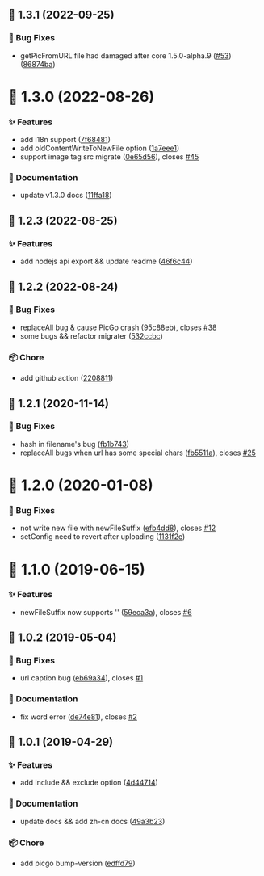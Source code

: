 ## :tada: 1.3.1 (2022-09-25)


### :bug: Bug Fixes

* getPicFromURL file had damaged after core 1.5.0-alpha.9 ([#53](https://github.com/PicGo/picgo-plugin-pic-migrater/issues/53)) ([86874ba](https://github.com/PicGo/picgo-plugin-pic-migrater/commit/86874ba))



# :tada: 1.3.0 (2022-08-26)


### :sparkles: Features

* add i18n support ([7f68481](https://github.com/PicGo/picgo-plugin-pic-migrater/commit/7f68481))
* add oldContentWriteToNewFile option ([1a7eee1](https://github.com/PicGo/picgo-plugin-pic-migrater/commit/1a7eee1))
* support image tag src migrate ([0e65d56](https://github.com/PicGo/picgo-plugin-pic-migrater/commit/0e65d56)), closes [#45](https://github.com/PicGo/picgo-plugin-pic-migrater/issues/45)


### :pencil: Documentation

* update v1.3.0 docs ([11ffa18](https://github.com/PicGo/picgo-plugin-pic-migrater/commit/11ffa18))



## :tada: 1.2.3 (2022-08-25)


### :sparkles: Features

* add nodejs api export \&\& update readme ([46f6c44](https://github.com/PicGo/picgo-plugin-pic-migrater/commit/46f6c44))



## :tada: 1.2.2 (2022-08-24)


### :bug: Bug Fixes

* replaceAll bug & cause PicGo crash ([95c88eb](https://github.com/PicGo/picgo-plugin-pic-migrater/commit/95c88eb)), closes [#38](https://github.com/PicGo/picgo-plugin-pic-migrater/issues/38)
* some bugs && refactor migrater ([532ccbc](https://github.com/PicGo/picgo-plugin-pic-migrater/commit/532ccbc))


### :package: Chore

* add github action ([2208811](https://github.com/PicGo/picgo-plugin-pic-migrater/commit/2208811))



## :tada: 1.2.1 (2020-11-14)


### :bug: Bug Fixes

* hash in filename's bug ([fb1b743](https://github.com/PicGo/picgo-plugin-pic-migrater/commit/fb1b743))
* replaceAll bugs when url has some special chars ([fb5511a](https://github.com/PicGo/picgo-plugin-pic-migrater/commit/fb5511a)), closes [#25](https://github.com/PicGo/picgo-plugin-pic-migrater/issues/25)



# :tada: 1.2.0 (2020-01-08)


### :bug: Bug Fixes

* not write new file with newFileSuffix ([efb4dd8](https://github.com/PicGo/picgo-plugin-pic-migrater/commit/efb4dd8)), closes [#12](https://github.com/PicGo/picgo-plugin-pic-migrater/issues/12)
* setConfig need to revert after uploading ([1131f2e](https://github.com/PicGo/picgo-plugin-pic-migrater/commit/1131f2e))



# :tada: 1.1.0 (2019-06-15)


### :sparkles: Features

* newFileSuffix now supports '' ([59eca3a](https://github.com/PicGo/picgo-plugin-pic-migrater/commit/59eca3a)), closes [#6](https://github.com/PicGo/picgo-plugin-pic-migrater/issues/6)



## :tada: 1.0.2 (2019-05-04)


### :bug: Bug Fixes

* url caption bug ([eb69a34](https://github.com/PicGo/picgo-plugin-pic-migrater/commit/eb69a34)), closes [#1](https://github.com/PicGo/picgo-plugin-pic-migrater/issues/1)


### :pencil: Documentation

* fix word error ([de74e81](https://github.com/PicGo/picgo-plugin-pic-migrater/commit/de74e81)), closes [#2](https://github.com/PicGo/picgo-plugin-pic-migrater/issues/2)



## :tada: 1.0.1 (2019-04-29)


### :sparkles: Features

* add include && exclude option ([4d44714](https://github.com/PicGo/picgo-plugin-pic-migrater/commit/4d44714))


### :pencil: Documentation

* update docs && add zh-cn docs ([49a3b23](https://github.com/PicGo/picgo-plugin-pic-migrater/commit/49a3b23))


### :package: Chore

* add picgo bump-version ([edffd79](https://github.com/PicGo/picgo-plugin-pic-migrater/commit/edffd79))



